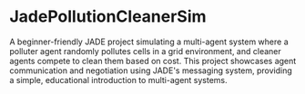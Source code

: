 # JadePollutionCleanerSim
A beginner-friendly JADE project simulating a multi-agent system where a polluter agent randomly pollutes cells in a grid environment, and cleaner agents compete to clean them based on cost. This project showcases agent communication and negotiation using JADE's messaging system, providing a simple, educational introduction to multi-agent systems.
